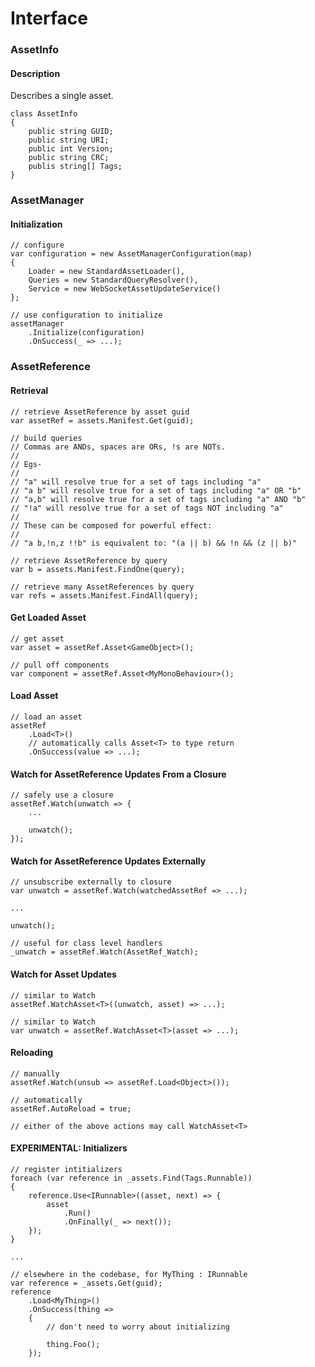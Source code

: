 # Interface

### AssetInfo

#### Description

Describes a single asset.

```
class AssetInfo
{
    public string GUID;
    public string URI;
    public int Version;
    public string CRC;
    publis string[] Tags;
}
```

### AssetManager

#### Initialization

```
// configure
var configuration = new AssetManagerConfiguration(map)
{
	Loader = new StandardAssetLoader(),
	Queries = new StandardQueryResolver(),
	Service = new WebSocketAssetUpdateService()
};

// use configuration to initialize
assetManager
    .Initialize(configuration)
    .OnSuccess(_ => ...);
```

### AssetReference

#### Retrieval

```
// retrieve AssetReference by asset guid
var assetRef = assets.Manifest.Get(guid);

// build queries
// Commas are ANDs, spaces are ORs, !s are NOTs.
// 
// Egs-
// 
// "a" will resolve true for a set of tags including "a"
// "a b" will resolve true for a set of tags including "a" OR "b"
// "a,b" will resolve true for a set of tags including "a" AND "b"
// "!a" will resolve true for a set of tags NOT including "a"
// 
// These can be composed for powerful effect:
// 
// "a b,!n,z !!b" is equivalent to: "(a || b) && !n && (z || b)"

// retrieve AssetReference by query
var b = assets.Manifest.FindOne(query);

// retrieve many AssetReferences by query
var refs = assets.Manifest.FindAll(query);
```

#### Get Loaded Asset

```
// get asset
var asset = assetRef.Asset<GameObject>();

// pull off components
var component = assetRef.Asset<MyMonoBehaviour>();
```

#### Load Asset

```
// load an asset
assetRef
    .Load<T>()
    // automatically calls Asset<T> to type return
    .OnSuccess(value => ...);
```

#### Watch for AssetReference Updates From a Closure

```
// safely use a closure
assetRef.Watch(unwatch => {
    ...
    
    unwatch();
});
```

#### Watch for AssetReference Updates Externally

```
// unsubscribe externally to closure
var unwatch = assetRef.Watch(watchedAssetRef => ...);

...

unwatch();

// useful for class level handlers
_unwatch = assetRef.Watch(AssetRef_Watch);

```

#### Watch for Asset Updates

```
// similar to Watch
assetRef.WatchAsset<T>((unwatch, asset) => ...);

// similar to Watch
var unwatch = assetRef.WatchAsset<T>(asset => ...);
```

#### Reloading

```
// manually
assetRef.Watch(unsub => assetRef.Load<Object>());

// automatically
assetRef.AutoReload = true;

// either of the above actions may call WatchAsset<T>
```

#### EXPERIMENTAL: Initializers

```
// register intitializers
foreach (var reference in _assets.Find(Tags.Runnable))
{
    reference.Use<IRunnable>((asset, next) => {
        asset
            .Run()
            .OnFinally(_ => next());
    });  
}

...

// elsewhere in the codebase, for MyThing : IRunnable
var reference = _assets.Get(guid);
reference
    .Load<MyThing>()
    .OnSuccess(thing =>
    {
        // don't need to worry about initializing
        
        thing.Foo();
    });
```
